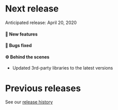 # Next release

Anticipated release: April 20, 2020

#### 🚀 New features

#### 🐛 Bugs fixed

#### ⚙️ Behind the scenes

- Updated 3rd-party libraries to the latest versions

# Previous releases

See our [release history](https://github.com/18F/cms-hitech-apd/releases)

[#2145]: https://github.com/18F/cms-hitech-apd/issues/2145
